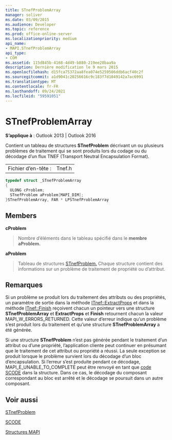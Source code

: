 ```yaml
---
title: STnefProblemArray
manager: soliver
ms.date: 03/09/2015
ms.audience: Developer
ms.topic: reference
ms.prod: office-online-server
ms.localizationpriority: medium
api_name:
- MAPI.STnefProblemArray
api_type:
- COM
ms.assetid: 115d845b-4168-4d49-b880-219ee28baa9a
description: Dernière modification le 9 mars 2015
ms.openlocfilehash: d15fca75372aa8fea074e5259506ddb6acf40c2f
ms.sourcegitcommit: a1d9041c20256616c9c183f7d1049142a7ac6991
ms.translationtype: MT
ms.contentlocale: fr-FR
ms.lasthandoff: 09/24/2021
ms.locfileid: "59591051"
---
```

# <a name="stnefproblemarray"></a>STnefProblemArray

  
  
**S’applique à** : Outlook 2013 | Outlook 2016 
  
Contient un tableau de structures **STnefProblem** décrivant un ou plusieurs problèmes de traitement qui se sont produits lors du codage ou du décodage d’un flux TNEF (Transport Neutral Encapsulation Format). 
  
|||
|:-----|:-----|
|Fichier d’en-tête :  <br/> |Tnef.h  <br/> |
   
```cpp
typedef struct _STnefProblemArray
{
  ULONG cProblem;
  STnefProblem aProblem[MAPI_DIM];
}STnefProblemArray, FAR * LPSTnefProblemArray

```

## <a name="members"></a>Members

 **cProblem**
  
> Nombre d’éléments dans le tableau spécifié dans le **membre aProblem.** 
    
 **aProblem**
  
> Tableau de structures [STnefProblem.](stnefproblem.md) Chaque structure contient des informations sur un problème de traitement de propriété ou d’attribut. 
    
## <a name="remarks"></a>Remarques

Si un problème se produit lors du traitement des attributs ou des propriétés, un paramètre de sortie dans la méthode [ITnef::ExtractProps](itnef-extractprops.md) et dans la méthode [ITnef::Finish](itnef-finish.md) reçoivent chacun un pointeur vers une structure **STnefProblemArray** et **ExtractProps** et **Finish** retournent chacun la valeur MAPI_W_ERRORS_RETURNED. Cette valeur d’erreur indique qu’un problème s’est produit lors du traitement et qu’une structure **STnefProblemArray** a été générée. 
  
Si une structure **STnefProblem** n’est pas générée pendant le traitement d’un attribut ou d’une propriété, l’application cliente peut continuer en présumant que le traitement de cet attribut ou propriété a réussi. La seule exception se produit lorsque le problème survient lors du décodage d’un bloc d’encapsulation. Si l’erreur s’est produite pendant ce décodage, MAPI_E_UNABLE_TO_COMPLETE peut être renvoyé en tant que [code SCODE](scode.md) dans la structure. Dans ce cas, le décodage du composant correspondant au bloc est arrêté et le décodage se poursuit dans un autre composant. 
  
## <a name="see-also"></a>Voir aussi



[STnefProblem](stnefproblem.md)
  
[SCODE](scode.md)


[Structures MAPI](mapi-structures.md)

